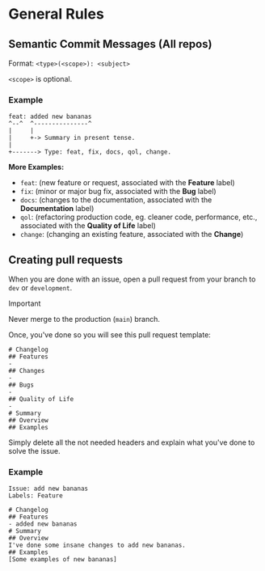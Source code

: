 # General Rules

## Semantic Commit Messages (All repos)

Format: `<type>(<scope>): <subject>`

`<scope>` is optional.

### Example
```
feat: added new bananas
^--^  ^---------------^
|     |
|     +-> Summary in present tense.
|
+-------> Type: feat, fix, docs, qol, change.
```

**More Examples:**
- `feat`: (new feature or request, associated with the **Feature** label)
- `fix`: (minor or major bug fix, associated with the **Bug** label)
- `docs`: (changes to the documentation, associated with the **Documentation** label)
- `qol`: (refactoring production code, eg. cleaner code, performance, etc., associated with the **Quality of Life** label) 
- `change`: (changing an existing feature, associated with the **Change**)

## Creating pull requests

When you are done with an issue, open a pull request from your branch to `dev` or `development`.

> [!IMPORTANT]
> Never merge to the production (`main`) branch.

Once, you've done so you will see this pull request template:
```
# Changelog
## Features
- 
## Changes
- 
## Bugs
- 
## Quality of Life
- 
# Summary
## Overview
## Examples
```
Simply delete all the not needed headers and explain what you've done to solve the issue.

### Example
```
Issue: add new bananas
Labels: Feature
```

```
# Changelog
## Features
- added new bananas
# Summary
## Overview
I've done some insane changes to add new bananas.
## Examples
[Some examples of new bananas]
```
